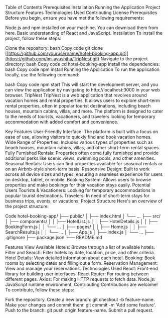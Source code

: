 Table of Contents
Prerequisites
Installation
Running the Application
Project Structure
Features
Technologies Used
Contributing
License
Prerequisites
Before you begin, ensure you have met the following requirements:

Node.js and npm installed on your machine. You can download them from here.
Basic understanding of React and JavaScript.
Installation
To install the project, follow these steps:

Clone the repository:
bash
Copy code
git clone [[https://github.com/yourusername/hotel-booking-app.git]](https://github.com/im-ayushjha/TripNest.git)
Navigate to the project directory:
bash
Copy code
cd hotel-booking-app
Install the dependencies:
bash
Copy code
npm install
Running the Application
To run the application locally, use the following command:

bash
Copy code
npm start
This will start the development server, and you can view the application by navigating to http://localhost:3000 in your web browser.
TripNest
TripNest is a web application that revolves around vacation homes and rental properties. It allows users to explore short-term rental properties, often in popular tourist destinations, including beach houses, mountain cabins, villas, and more. The platform is designed to cater to the needs of tourists, vacationers, and travelers looking for temporary accommodation with added comfort and convenience.

Key Features
User-Friendly Interface:
The platform is built with a focus on ease of use, allowing visitors to quickly find and book vacation homes.
Wide Range of Properties:
Includes various types of properties such as beach houses, mountain cabins, villas, and other short-term rental spaces.
Fully Furnished Rentals:
Properties often come fully furnished and provide additional perks like scenic views, swimming pools, and other amenities.
Seasonal Rentals:
Users can find properties available for seasonal rentals or on an Airbnb-style short-term basis.
Responsive Design:
Built to work across all device sizes and types, ensuring a seamless experience for users on desktop, tablet, or mobile.
Booking System:
Allows users to browse properties and make bookings for their vacation stays easily.
Potential Users
Tourists & Vacationers: Looking for temporary accommodations in popular tourist destinations.
Travelers: In need of short-term stays for business trips, events, or vacations.
Project Structure
Here's an overview of the project structure:

Code
hotel-booking-app/
├── public/
│   ├── index.html
│   └── ...
├── src/
│   ├── components/
│   │   ├── HotelList.js
│   │   ├── HotelDetails.js
│   │   ├── BookingForm.js
│   │   └── ...
│   ├── pages/
│   │   ├── Home.js
│   │   ├── SearchResults.js
│   │   └── ...
│   ├── App.js
│   ├── index.js
│   └── ...
├── .gitignore
├── package.json
└── README.md    

Features
View Available Hotels: Browse through a list of available hotels.
Filter and Search: Filter hotels by date, location, price, and other criteria.
Hotel Details: View detailed information about each hotel.
Booking: Book rooms by selecting dates and filling out a form.
Reservation Management: View and manage your reservations.
Technologies Used
React: Front-end library for building user interfaces.
React Router: For routing between different pages.
Axios: For making HTTP requests to fetch data.
Node.js: JavaScript runtime environment.
Contributing
Contributions are welcome! To contribute, follow these steps:

Fork the repository.
Create a new branch: git checkout -b feature-name.
Make your changes and commit them: git commit -m 'Add some feature'.
Push to the branch: git push origin feature-name.
Submit a pull request.


